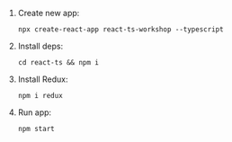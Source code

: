 1. Create new app: 

    `npx create-react-app react-ts-workshop --typescript`

2. Install deps:

    `cd react-ts && npm i`

3. Install Redux:

    `npm i redux`

4. Run app:

    `npm start`